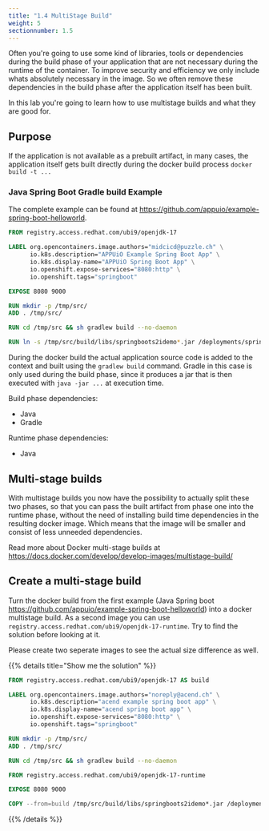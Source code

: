 ```yaml
---
title: "1.4 MultiStage Build"
weight: 5
sectionnumber: 1.5
---
```


Often you're going to use some kind of libraries, tools or dependencies during the build phase of your application that are not necessary during the runtime of the container.
To improve security and efficiency we only include whats absolutely necessary in the image. So we often remove these dependencies in the build phase after the application itself has been built.

In this lab you're going to learn how to use multistage builds and what they are good for.

## Purpose

If the application is not available as a prebuilt artifact, in many cases, the application itself gets built directly during the docker build process `docker build -t ...`

### Java Spring Boot Gradle build Example

The complete example can be found at <https://github.com/appuio/example-spring-boot-helloworld>.

```Dockerfile
FROM registry.access.redhat.com/ubi9/openjdk-17

LABEL org.opencontainers.image.authors="midcicd@puzzle.ch" \
      io.k8s.description="APPUiO Example Spring Boot App" \
      io.k8s.display-name="APPUiO Spring Boot App" \
      io.openshift.expose-services="8080:http" \
      io.openshift.tags="springboot"

EXPOSE 8080 9000

RUN mkdir -p /tmp/src/
ADD . /tmp/src/

RUN cd /tmp/src && sh gradlew build --no-daemon

RUN ln -s /tmp/src/build/libs/springboots2idemo*.jar /deployments/springboots2idemo.jar

```

During the docker build the actual application source code is added to the context and built using the `gradlew build` command.
Gradle in this case is only used during the build phase, since it produces a jar that is then executed with `java -jar ...` at execution time.

Build phase dependencies:

* Java
* Gradle

Runtime phase dependencies:

* Java

## Multi-stage builds

With multistage builds you now have the possibility to actually split these two phases, so that you can pass the built artifact from phase one into the runtime phase, without the need of installing build time dependencies in the resulting docker image. Which means that the image will be smaller and consist of less unneeded dependencies.

Read more about Docker multi-stage builds at <https://docs.docker.com/develop/develop-images/multistage-build/>

## Create a multi-stage build

Turn the docker build from the first example (Java Spring boot <https://github.com/appuio/example-spring-boot-helloworld>) into a docker multistage build.
As a second image you can use `registry.access.redhat.com/ubi9/openjdk-17-runtime`. Try to find the solution before looking at it.

Please create two seperate images to see the actual size difference as well.

{{% details title="Show me the solution" %}}

```Dockerfile
FROM registry.access.redhat.com/ubi9/openjdk-17 AS build

LABEL org.opencontainers.image.authors="noreply@acend.ch" \
      io.k8s.description="acend example spring boot app" \
      io.k8s.display-name="acend spring boot app" \
      io.openshift.expose-services="8080:http" \
      io.openshift.tags="springboot"

RUN mkdir -p /tmp/src/
ADD . /tmp/src/

RUN cd /tmp/src && sh gradlew build --no-daemon

FROM registry.access.redhat.com/ubi9/openjdk-17-runtime

EXPOSE 8080 9000

COPY --from=build /tmp/src/build/libs/springboots2idemo*.jar /deployments/springboots2idemo.jar
```

{{% /details %}}
